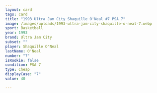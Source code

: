 ```yaml
---
layout: card
tags: card
title: "1993 Ultra Jam City Shaquille O'Neal #7 PSA 7"
image: /images/uploads/1993-ultra-jam-city-shaquille-o-neal-7.webp
sport: Basketball
year: 1993
brand: Ultra Jam City
subset: ""
player: Shaquille O'Neal
lastName: O'Neal
number: "7"
isRookie: false
condition: PSA 7
type: Cheap
displayCase: "7"
value: 40

---
```


